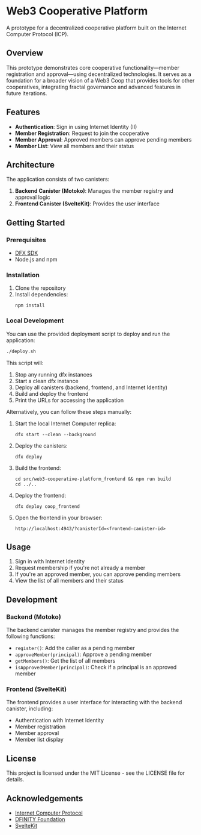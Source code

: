 # Web3 Cooperative Platform

A prototype for a decentralized cooperative platform built on the Internet Computer Protocol (ICP).

## Overview

This prototype demonstrates core cooperative functionality—member registration and approval—using decentralized technologies. It serves as a foundation for a broader vision of a Web3 Coop that provides tools for other cooperatives, integrating fractal governance and advanced features in future iterations.

## Features

- **Authentication**: Sign in using Internet Identity (II)
- **Member Registration**: Request to join the cooperative
- **Member Approval**: Approved members can approve pending members
- **Member List**: View all members and their status

## Architecture

The application consists of two canisters:

1. **Backend Canister (Motoko)**: Manages the member registry and approval logic
2. **Frontend Canister (SvelteKit)**: Provides the user interface

## Getting Started

### Prerequisites

- [DFX SDK](https://sdk.dfinity.org/docs/quickstart/local-quickstart.html)
- Node.js and npm

### Installation

1. Clone the repository
2. Install dependencies:
   ```
   npm install
   ```

### Local Development

You can use the provided deployment script to deploy and run the application:

```bash
./deploy.sh
```

This script will:
1. Stop any running dfx instances
2. Start a clean dfx instance
3. Deploy all canisters (backend, frontend, and Internet Identity)
4. Build and deploy the frontend
5. Print the URLs for accessing the application

Alternatively, you can follow these steps manually:

1. Start the local Internet Computer replica:
   ```
   dfx start --clean --background
   ```

2. Deploy the canisters:
   ```
   dfx deploy
   ```

3. Build the frontend:
   ```
   cd src/web3-cooperative-platform_frontend && npm run build
   cd ../..
   ```

4. Deploy the frontend:
   ```
   dfx deploy coop_frontend
   ```

5. Open the frontend in your browser:
   ```
   http://localhost:4943/?canisterId=<frontend-canister-id>
   ```

## Usage

1. Sign in with Internet Identity
2. Request membership if you're not already a member
3. If you're an approved member, you can approve pending members
4. View the list of all members and their status

## Development

### Backend (Motoko)

The backend canister manages the member registry and provides the following functions:

- `register()`: Add the caller as a pending member
- `approveMember(principal)`: Approve a pending member
- `getMembers()`: Get the list of all members
- `isApprovedMember(principal)`: Check if a principal is an approved member

### Frontend (SvelteKit)

The frontend provides a user interface for interacting with the backend canister, including:

- Authentication with Internet Identity
- Member registration
- Member approval
- Member list display

## License

This project is licensed under the MIT License - see the LICENSE file for details.

## Acknowledgements

- [Internet Computer Protocol](https://internetcomputer.org/)
- [DFINITY Foundation](https://dfinity.org/)
- [SvelteKit](https://kit.svelte.dev/)
